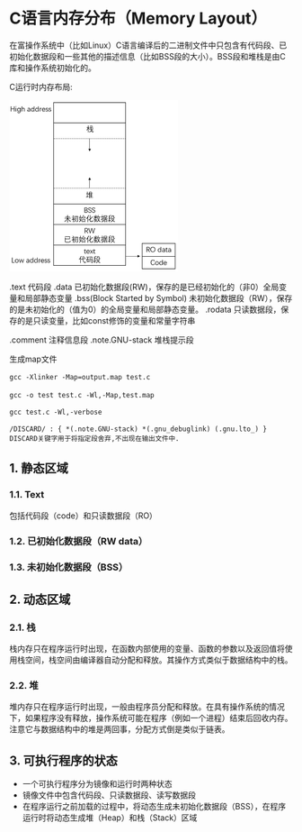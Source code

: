 # C语言内存分布（Memory Layout）

在富操作系统中（比如Linux）C语言编译后的二进制文件中只包含有代码段、已初始化数据段和一些其他的描述信息（比如BSS段的大小）。BSS段和堆栈是由C库和操作系统初始化的。


C运行时内存布局:

![test_uml](../../assets/images/c_memory_layout.png)

.text 代码段
.data 已初始化数据段(RW)，保存的是已经初始化的（非0）全局变量和局部静态变量
.bss(Block Started by Symbol)  未初始化数据段（RW），保存的是未初始化的（值为0）的全局变量和局部静态变量。
.rodata 只读数据段，保存的是只读变量，比如const修饰的变量和常量字符串

.comment 注释信息段
.note.GNU-stack 堆栈提示段




生成map文件

```
gcc -Xlinker -Map=output.map test.c

gcc -o test test.c -Wl,-Map,test.map
```


```
gcc test.c -Wl,-verbose
```

```
/DISCARD/ : { *(.note.GNU-stack) *(.gnu_debuglink) (.gnu.lto_) }
DISCARD关键字用于将指定段舍弃,不出现在输出文件中.
```

## 1. 静态区域

### 1.1. Text
包括代码段（code）和只读数据段（RO）


### 1.2. 已初始化数据段（RW data）


### 1.3. 未初始化数据段（BSS）



## 2. 动态区域

### 2.1. 栈
栈内存只在程序运行时出现，在函数内部使用的变量、函数的参数以及返回值将使用栈空间，栈空间由编译器自动分配和释放。其操作方式类似于数据结构中的栈。


### 2.2. 堆
堆内存只在程序运行时出现，一般由程序员分配和释放。在具有操作系统的情况下，如果程序没有释放，操作系统可能在程序（例如一个进程）结束后回收内存。注意它与数据结构中的堆是两回事，分配方式倒是类似于链表。


## 3. 可执行程序的状态

* 一个可执行程序分为镜像和运行时两种状态
* 镜像文件中包含代码段、只读数据段、读写数据段
* 在程序运行之前加载的过程中，将动态生成未初始化数据段（BSS），在程序运行时将动态生成堆（Heap）和栈（Stack）区域


